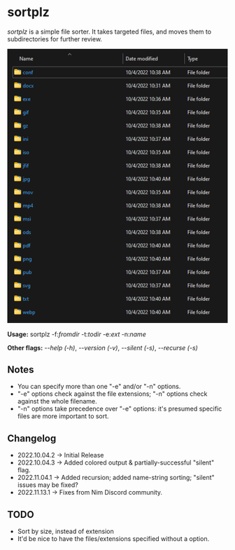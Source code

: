 # sortplz

_sortplz_ is a simple file sorter. It takes targeted files, and moves them to subdirectories for further review.

![Alt text](example_output.png "Example of output")

**Usage:** sortplz -f:_fromdir_ -t:_todir_ -e:_ext_ -n:_name_

**Other flags:** _--help (-h)_, _--version (-v)_, _--silent (-s)_, _--recurse (-s)_

## Notes

- You can specify more than one "-e" and/or "-n" options.
- "-e" options check against the file extensions; "-n" options check against the whole filename.
- "-n" options take precedence over "-e" options: it's presumed specific files are more important to sort.

## Changelog

- 2022.10.04.2 -> Initial Release
- 2022.10.04.3 -> Added colored output & partially-successful "silent" flag.
- 2022.11.04.1 -> Added recursion; added name-string sorting; "silent" issues may be fixed?
- 2022.11.13.1 -> Fixes from Nim Discord community.

## TODO

- Sort by size, instead of extension
- It'd be nice to have the files/extensions specified without a option.
